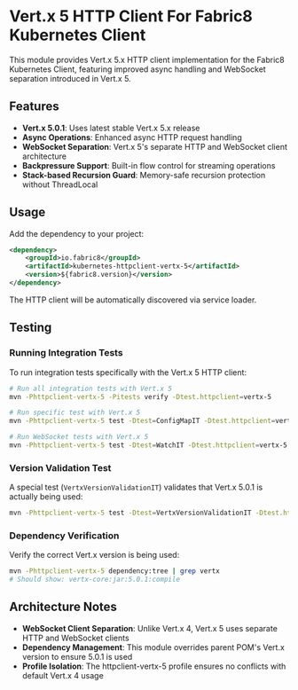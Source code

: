 # Vert.x 5 HTTP Client For Fabric8 Kubernetes Client

This module provides Vert.x 5.x HTTP client implementation for the Fabric8 Kubernetes Client, featuring improved async handling and WebSocket separation introduced in Vert.x 5.

## Features

- **Vert.x 5.0.1**: Uses latest stable Vert.x 5.x release
- **Async Operations**: Enhanced async HTTP request handling
- **WebSocket Separation**: Vert.x 5's separate HTTP and WebSocket client architecture
- **Backpressure Support**: Built-in flow control for streaming operations
- **Stack-based Recursion Guard**: Memory-safe recursion protection without ThreadLocal

## Usage

Add the dependency to your project:

```xml
<dependency>
    <groupId>io.fabric8</groupId>
    <artifactId>kubernetes-httpclient-vertx-5</artifactId>
    <version>${fabric8.version}</version>
</dependency>
```

The HTTP client will be automatically discovered via service loader.

## Testing

### Running Integration Tests

To run integration tests specifically with the Vert.x 5 HTTP client:

```bash
# Run all integration tests with Vert.x 5
mvn -Phttpclient-vertx-5 -Pitests verify -Dtest.httpclient=vertx-5

# Run specific test with Vert.x 5
mvn -Phttpclient-vertx-5 test -Dtest=ConfigMapIT -Dtest.httpclient=vertx-5

# Run WebSocket tests with Vert.x 5  
mvn -Phttpclient-vertx-5 test -Dtest=WatchIT -Dtest.httpclient=vertx-5
```

### Version Validation Test

A special test (`VertxVersionValidationIT`) validates that Vert.x 5.0.1 is actually being used:

```bash
mvn -Phttpclient-vertx-5 test -Dtest=VertxVersionValidationIT -Dtest.httpclient=vertx-5
```

### Dependency Verification

Verify the correct Vert.x version is being used:

```bash
mvn -Phttpclient-vertx-5 dependency:tree | grep vertx
# Should show: vertx-core:jar:5.0.1:compile
```

## Architecture Notes

- **WebSocket Client Separation**: Unlike Vert.x 4, Vert.x 5 uses separate HTTP and WebSocket clients
- **Dependency Management**: This module overrides parent POM's Vert.x version to ensure 5.0.1 is used
- **Profile Isolation**: The httpclient-vertx-5 profile ensures no conflicts with default Vert.x 4 usage

